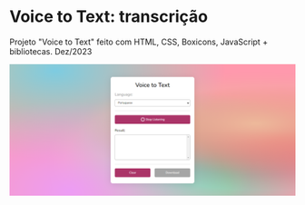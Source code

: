 # Voice to Text: transcrição
Projeto "Voice to Text" feito com HTML, CSS, Boxicons, JavaScript + bibliotecas. Dez/2023

<img src="./printscreen-voice.png">

<!-- ![Imagem do projeto no navegador Google Chrome](./printscree-voice.png) -->
